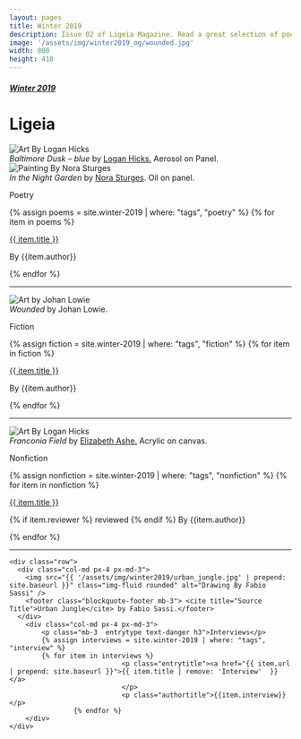 ```yaml
---
layout: pages
title: Winter 2019
description: Issue 02 of Ligeia Magazine. Read a great selection of poetry, fiction, nonfiction, and interviews.
image: '/assets/img/winter2019_og/wounded.jpg'
width: 800
height: 418
---
```

<div class="jumbotron jumbotron-fluid padding-main">
	<div class="container h-100">
		<div class="row h-100">
			<div class="col text-center my-auto pb-4">
				<div class="m-2 p-2 m-md-3 p-md-3">
					<h5 class="text-center issuename pb-5">
            <a href="{{ '/winter-2019' | prepend: site.baseurl }}">Winter 2019</a>
          </h5>
					<h1 class="text-center display-4 font-weight-bold mainpagename">
            Ligeia
          </h1>
				</div>
			</div>
		</div>
	</div>
</div>
<div class="container mt-5">

<div class="row">
	<div class="col-md px-4 px-md-3">
	<img src="{{ '/assets/img/winter2019/baltimore.jpg' | prepend: site.baseurl }}"   class="img-fluid  rounded" alt="Art By Logan Hicks" />
		<footer class="blockquote-footer mb-3"> <cite title="Source Title">Baltimore Dusk – blue</cite> by <a href="http://workhorsevisuals.com" target="_blank">Logan Hicks.</a> Aerosol on Panel.</footer>
		<img src="{{ '/assets/img/winter2019/night_garden.jpg' | prepend: site.baseurl }}" class="img-fluid rounded" alt="Painting By Nora Sturges" />
		<footer class="blockquote-footer mb-3"> <cite title="Source Title">In the Night Garden</cite> by <a href="http://norasturges.com/" target="_blank">Nora Sturges</a>.  Oil on panel.</footer>
	</div>
	<div class="col-md px-4 px-md-3">
	<p class="mb-3 entrytype text-danger h3">Poetry</p>
	{% assign poems = site.winter-2019 | where: "tags", "poetry" %}
	{% for item in poems %}
						<p class="entrytitle"><a href="{{ item.url | prepend: site.baseurl }}">{{ item.title }}</a>
						</p>
						<p class="authortitle"><span class="entryby">By</span> {{item.author}}</p>
	    {% endfor %}
	</div>
</div>
<hr />

<div class="row">
		<div class="col-md px-4 px-md-3">
		<img src="{{ '/assets/img/winter2019/johan_lowie.jpg' | prepend: site.baseurl }}" class="img-fluid rounded" alt="Art by Johan Lowie"/>
		<footer class="blockquote-footer mb-3"> <cite title="Source Title">Wounded</cite> by Johan Lowie.</footer>
		</div>
		<div class="col-md px-4 px-md-3">
		<p class="mb-3 entrytype text-danger h3">Fiction</p>
		{% assign fiction = site.winter-2019 | where: "tags", "fiction" %}
		{% for item in fiction %}
							<p class="entrytitle"><a href="{{ item.url | prepend: site.baseurl }}">{{ item.title }}</a>
							</p>
							<p class="authortitle"><span class="entryby">By</span> {{item.author}}</p>
		    {% endfor %}
		</div>
	</div>
<hr />

  <div class="row">
    <div class="col-md px-4 px-md-3">
		<img src="{{ '/assets/img/winter2019/fields.jpg' | prepend: site.baseurl }}"   class="img-fluid  rounded" alt="Art By Logan Hicks" />
			<footer class="blockquote-footer mb-3"> <cite title="Source Title">Franconia Field</cite> by <a href="http://www.elizabethashe.com/" target="_blank">Elizabeth Ashe.</a> Acrylic on canvas.</footer>
    </div>
		<div class="col-md px-4 px-md-3">
			<p class="mb-3  entrytype text-danger h3">Nonfiction</p>
			{% assign nonfiction = site.winter-2019 | where: "tags", "nonfiction" %}
			{% for item in nonfiction %}
								<p class="entrytitle"><a href="{{ item.url | prepend: site.baseurl }}">{{ item.title }}</a>
								</p>
								<p class="authortitle"><span class="entryby">{% if item.reviewer %} reviewed {% endif %} By</span> {{item.author}}</p>
					{% endfor %}
		</div>
  </div>
  <hr />

	<div class="row">
	  <div class="col-md px-4 px-md-3">
		<img src="{{ '/assets/img/winter2019/urban_jungle.jpg' | prepend: site.baseurl }}" class="img-fluid rounded" alt="Drawing By Fabio Sassi" />
		<footer class="blockquote-footer mb-3"> <cite title="Source Title">Urban Jungle</cite> by Fabio Sassi.</footer>
	  </div>
		<div class="col-md px-4 px-md-3">
			<p class="mb-3  entrytype text-danger h3">Interviews</p>
			{% assign interviews = site.winter-2019 | where: "tags", "interview" %}
			{% for item in interviews %}
								<p class="entrytitle"><a href="{{ item.url | prepend: site.baseurl }}">{{ item.title | remove: 'Interview'  }}</a>
								</p>
								<p class="authortitle">{{item.interview}}</p>
					{% endfor %}
		</div>
	</div>
</div>
